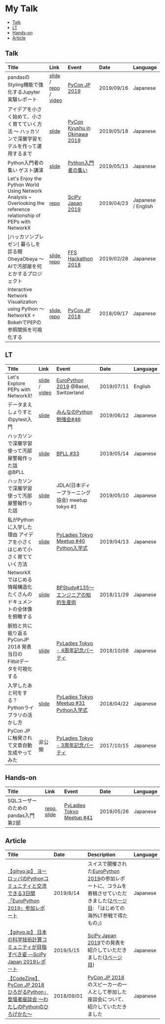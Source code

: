 # My Talk
- [Talk](https://github.com/komo-fr/my_talk/blob/master/README.md#talk)
- [LT](https://github.com/komo-fr/my_talk/blob/master/README.md#lt)
- [Hands-on](https://github.com/komo-fr/my_talk/blob/master/README.md#hands-on)
- [Article](https://github.com/komo-fr/my_talk/blob/master/README.md#article)

## Talk
| Title | Link | Event | Date | Language | 
|:------|:-----|:------|:-----|:---------|
| pandasのStyling機能で強化するJupyter実験レポート | [slide](https://speakerdeck.com/komofr/pyconjp-2019) / [repo](https://github.com/komo-fr/PyConJP2019_pandas_styling) / [video](https://www.youtube.com/watch?v=T8lL9Nb3hMM) | [PyCon JP 2019](https://pycon.jp/2019/) | 2019/09/16 | Japanese |
| アイデアを小さく始めて、小さく育てていく方法 ～ ハッカソンで深層学習モデルを作って運用するまで　| [slide](https://bit.ly/2WeJMbm) |[PyCon Kyushu in Okinawa 2019](https://kyushu.pycon.jp/2019/)| 2019/05/18 | Japanese |
| Python入門者の集い ゲスト講演 | [slide](https://bit.ly/2Ezwix6) |[Python入門者の集い](https://python-nyumon.connpass.com/event/113338/)| 2019/05/13 | Japanese |
| Let's Enjoy the Python World Using Network Analysis ~ Overlooking the                                                reference relationship of PEPs with NetworkX　| [repo](https://github.com/komo-fr/SciPyJapan_2019_talk) |[SciPy Japan 2019](https://www.scipyjapan2019.scipy.org)| 2019/04/23 | Japanese / English |
| [ハッカソンプレゼン] 暮らしを診る眼 OheyaObeya 〜 AIで汚部屋を何とかするプロジェクト | [slide](https://bit.ly/2Y6K3eH), [repo](https://github.com/OheyaObeya) |[FFS Hackathon 2018](https://bit.ly/2uqxddx)| 2019/02/28 | Japanese |
| Interactive Network Visualization using Python 〜 NetworkX + BokehでPEPの参照関係を可視化する | [slide](https://bit.ly/2O4I7kw), [repo](https://github.com/komo-fr/pyconjp_2018_talk) |[PyCon JP 2018](https://pycon.jp/2018/) | 2018/09/17 | Japanese |

## LT
| Title | Link | Event | Date | Language | 
|:------|:-----|:------|:-----|:---------|
| Let's Explore PEPs with NetworkX! | [slide](https://speakerdeck.com/komofr/lets-explore-peps-with-networkx) / [video](https://m.youtube.com/watch?v=hgry3vkuI5Y&t=33129s) | [EuroPython 2019](https://ep2019.europython.eu/) @Basel, Switzerland | 2019/07/11 | English |
| データまえしょりすとのpytest入門 | [slide](https://bit.ly/2IdIgi0) | [みんなのPython勉強会#46](https://startpython.connpass.com/event/124251/) | 2019/06/12 | Japanese |
| ハッカソンで深層学習使って汚部屋警報作った話 @BPLL | [slide](https://bit.ly/2I6E2Yq) | [BPLL #33](https://bpstudy.connpass.com/event/128217/) | 2019/05/14 | Japanese |
| ハッカソンで深層学習使って汚部屋警報作った話 | [slide](https://bit.ly/30aQ7E9) |JDLA(日本ディープラーニング協会) meetup tokyo #1 | 2019/05/10 | Japanese |
| 私がPythonに入学した理由 アイデアを小さくはじめて小さく育てていく方法 | [slide](https://bit.ly/2IvSye4) |[PyLadies Tokyo Meetup #40 Python入学式](https://pyladies-tokyo.connpass.com/event/123097/)| 2019/04/13 | Japanese |
| NetworkXではじめる情報構造化 たくさんのドキュメントの全体像を俯瞰する | [slide](https://bit.ly/2G1mj6R) |[BPStudy#135〜エンジニアの知的生産術](https://bpstudy.connpass.com/event/104549/)| 2018/11/29 | Japanese |
| 脈拍と共に振り返るPyConJP 2018 発表当日のFitbitデータを可視化する | [slide](https://komo-fr.github.io/my_talk/20181008_pyladiestokyo/20181008_pyladiestokyo_fitbit.slides.html#/) |[PyLadies Tokyo - 4周年記念パーティ](https://pyladies-tokyo.connpass.com/event/99733/) | 2018/10/08 | Japanese |
| 入学したあと何をする？ Pythonライブラリの活かし方 | [slide](https://www.slideshare.net/komofr/20180422-py-ladiestokyolt03/komofr/20180422-py-ladiestokyolt03) |[PyLadies Tokyo Meetup #31 Python入学式](https://pyladies-tokyo.connpass.com/event/83376/) | 2018/04/22 | Japanese |
| PyCon JPに触発されて文章自動生成やってみた | 非公開 |[PyLadies Tokyo - 3周年記念パーティ](https://pyladies-tokyo.connpass.com/event/64367/) | 2017/10/15 | Japanese |

## Hands-on
| Title | Link | Event | Date | Language | 
|:------|:-----|:------|:-----|:---------|
| SQLユーザーのためのpandas入門 第2部 | [repo](https://github.com/komo-fr/pyladiestokyo_41_pandas), [slide](https://bit.ly/2JEos9o) | [PyLadies Tokyo Meetup #41](https://pyladies-tokyo.connpass.com/event/129156/) | 2019/05/26 | Japanese |

## Article
| Title | Date | Description | Language | 
|:------|:-----|:------------| :---------|
| [【gihyo.jp】 ヨーロッパのPythonコミュニティと交流できる3日間「EuroPython 2019」参加レポート](https://gihyo.jp/news/report/01/europython2019/0002) | 2019/8/14 | スイスで開催された[EuroPython 2019](https://ep2019.europython.eu/)の参加レポートに、コラムを寄稿させていただきました([2ページ目](https://gihyo.jp/news/report/01/europython2019/0002?page=2): 「はじめての海外LT参戦で得たもの」) | Japanese |
| [【gihyo.jp】 日本の科学技術計算コミュニティが目指すべき姿 ―SciPy Japan 2019レポート](https://gihyo.jp/news/report/2019/05/1301) | 2019/5/15 | [SciPy Japan 2019](https://www.scipyjapan2019.scipy.org)での発表を紹介していただきました([3ページ目](https://gihyo.jp/news/report/2019/05/1301?page=3)) | Japanese |
| [【CodeZine】 PyCon JP 2018 ひろがるPython」登壇者座談会 ～わたしのPythonのひろげかた～](https://codezine.jp/article/detail/11031) | 2018/09/01 | [PyCon JP 2018](https://pycon.jp/2018/)のスピーカーの一人として参加した座談会について、紹介していただきました | Japanese |

